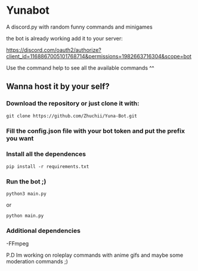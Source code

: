 # Yunabot
A discord.py with random funny commands and minigames

the bot is already working add it to your server:

https://discord.com/oauth2/authorize?client_id=1168867005101768714&permissions=1982663716304&scope=bot

Use the command help to see all the available commands ^^

## Wanna host it by your self?

### Download the repository or just clone it with:
```
git clone https://github.com/Zhuchii/Yuna-Bot.git
```
### Fill the **config.json** file with your bot token and put the prefix you want


### Install all the dependences
```
pip install -r requirements.txt
```

### Run the bot ;)
```
python3 main.py
```
or
```
python main.py
```

### Additional dependencies
-FFmpeg


P.D Im working on roleplay commands with anime gifs and maybe some moderation commands ;)
